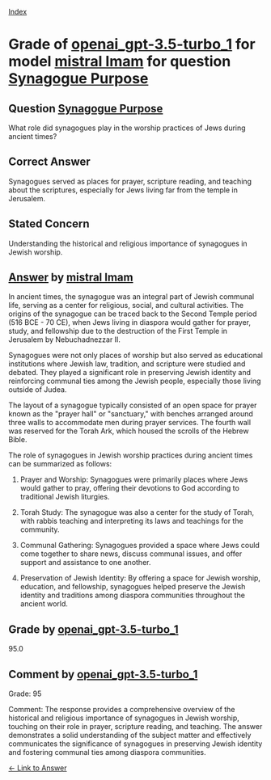 
[Index](../../../../index.md)
# Grade of [openai_gpt-3.5-turbo_1](../../../grading_models/openai_gpt-3.5-turbo_1.md) for model [mistral Imam](../../../answering_models/mistral_Imam.md) for question [Synagogue Purpose](../../../questions/Synagogue_Purpose.md)

## Question [Synagogue Purpose](../../../questions/Synagogue_Purpose.md)
What role did synagogues play in the worship practices of Jews during ancient times?

## Correct Answer
Synagogues served as places for prayer, scripture reading, and teaching about the scriptures, especially for Jews living far from the temple in Jerusalem.

## Stated Concern
Understanding the historical and religious importance of synagogues in Jewish worship.

## [Answer](../Synagogue_Purpose.md) by [mistral Imam](../../../answering_models/mistral_Imam.md)
 In ancient times, the synagogue was an integral part of Jewish communal life, serving as a center for religious, social, and cultural activities. The origins of the synagogue can be traced back to the Second Temple period (516 BCE - 70 CE), when Jews living in diaspora would gather for prayer, study, and fellowship due to the destruction of the First Temple in Jerusalem by Nebuchadnezzar II.

Synagogues were not only places of worship but also served as educational institutions where Jewish law, tradition, and scripture were studied and debated. They played a significant role in preserving Jewish identity and reinforcing communal ties among the Jewish people, especially those living outside of Judea.

The layout of a synagogue typically consisted of an open space for prayer known as the "prayer hall" or "sanctuary," with benches arranged around three walls to accommodate men during prayer services. The fourth wall was reserved for the Torah Ark, which housed the scrolls of the Hebrew Bible.

The role of synagogues in Jewish worship practices during ancient times can be summarized as follows:

1. Prayer and Worship: Synagogues were primarily places where Jews would gather to pray, offering their devotions to God according to traditional Jewish liturgies.

2. Torah Study: The synagogue was also a center for the study of Torah, with rabbis teaching and interpreting its laws and teachings for the community.

3. Communal Gathering: Synagogues provided a space where Jews could come together to share news, discuss communal issues, and offer support and assistance to one another.

4. Preservation of Jewish Identity: By offering a space for Jewish worship, education, and fellowship, synagogues helped preserve the Jewish identity and traditions among diaspora communities throughout the ancient world.

## Grade by [openai_gpt-3.5-turbo_1](../../../grading_models/openai_gpt-3.5-turbo_1.md)
95.0

## Comment by [openai_gpt-3.5-turbo_1](../../../grading_models/openai_gpt-3.5-turbo_1.md)
Grade: 95

Comment: The response provides a comprehensive overview of the historical and religious importance of synagogues in Jewish worship, touching on their role in prayer, scripture reading, and teaching. The answer demonstrates a solid understanding of the subject matter and effectively communicates the significance of synagogues in preserving Jewish identity and fostering communal ties among diaspora communities.

[&lt;- Link to Answer](../Synagogue_Purpose.md)
